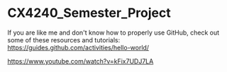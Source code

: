 # CX4240_Semester_Project

If you are like me and don't know how to properly use GitHub, check out some of these resources and tutorials:
https://guides.github.com/activities/hello-world/

https://www.youtube.com/watch?v=kFix7UDJ7LA
